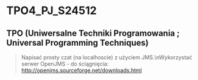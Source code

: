 # TPO4_PJ_S24512
## TPO (Uniwersalne Techniki Programowania ; Universal Programming Techniques)
> Napisać  prosty czat (na localhoscie) z użyciem JMS.\nWykorzystać serwer OpenJMS - do ściągnięcia: http://openjms.sourceforge.net/downloads.html
